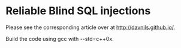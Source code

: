 Reliable Blind SQL injections
=============================

Please see the corresponding article over at http://davnils.github.io/.

Build the code using gcc with --std=c++0x.
